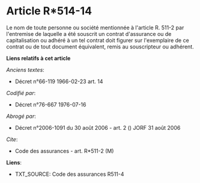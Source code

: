 # Article R*514-14

Le nom de toute personne ou société mentionnée à l'article R. 511-2 par l'entremise de laquelle a été souscrit un contrat
d'assurance ou de capitalisation ou adhéré à un tel contrat doit figurer sur l'exemplaire de ce contrat ou de tout document
équivalent, remis au souscripteur ou adhérent.

**Liens relatifs à cet article**

_Anciens textes_:

  - Décret n°66-119 1966-02-23 art. 14

_Codifié par_:

  - Décret n°76-667 1976-07-16

_Abrogé par_:

  - Décret n°2006-1091 du 30 août 2006 - art. 2 () JORF 31 août 2006

_Cite_:

  - Code des assurances - art. R*511-2 (M)

**Liens**:

  - TXT_SOURCE: Code des assurances R511-4
